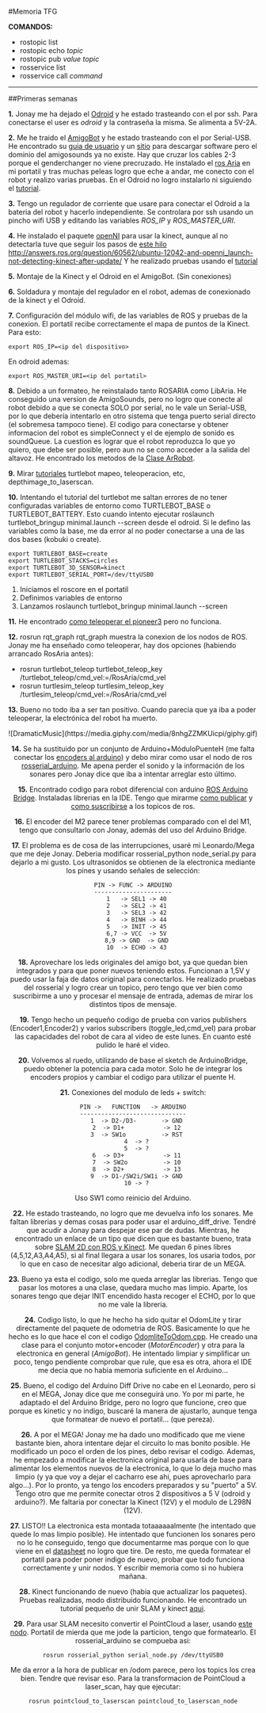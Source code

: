 #Memoria TFG   

**COMANDOS:**

* rostopic list
* rostopic echo *topic*
* rostopic pub *value* *topic*
* rosservice list
* rosservice call *command*

-----------------

##Primeras semanas

**1.** Jonay me ha dejado el [Odroid][odroid] y he estado trasteando con el por ssh. Para conectarse el user es *odroid* y la contraseña la misma. Se alimenta a 5V-2A.

**2.** Me he traido el [AmigoBot][amigobot] y he estado trasteando con el por Serial-USB. He encontrado su [guia de usuario][amigobotuserguide] y un [sitio][amigobotsoftware] para descargar software pero el dominio del amigosounds ya no existe. Hay que cruzar los cables 2-3 porque el genderchanger no viene precruzado. He instalado el [ros Aria][rosaria] en mi portatil y tras muchas peleas logro que eche a andar, me conecto con el robot y realizo varias pruebas. En el Odroid no logro instalarlo ni siguiendo el [tutorial][tutorialrosaria].

**3.** Tengo un regulador de corriente que usare para conectar el Odroid a la bateria del robot y hacerlo independiente. Se controlara por ssh usando un pincho wifi USB y editando las variables *ROS_IP* y *ROS_MASTER_URI*.

**4.** He instalado el paquete [openNI][openni] para usar la kinect, aunque al no detectarla tuve que seguir los pasos de [este hilo][KinectNotDetected] http://answers.ros.org/question/60562/ubuntu-12042-and-openni_launch-not-detecting-kinect-after-update/ Y he realizado pruebas usando el [tutorial][tutorialopenni]

**5.** Montaje de la Kinect y el Odroid en el AmigoBot. (Sin conexiones)

**6.** Soldadura y montaje del regulador en el robot, ademas de conexionado de la kinect y el Odroid.

**7.** Configuración del módulo wifi, de las variables de ROS y pruebas de la conexion. El portatil recibe correctamente el mapa de puntos de la Kinect. Para esto:

    export ROS_IP=<ip del dispositivo>

En odroid ademas:

    export ROS_MASTER_URI=<ip del portatil>

**8.** Debido a un formateo, he reinstalado tanto ROSARIA como LibAria. He conseguido una version de AmigoSounds, pero no logro que conecte al robot debido a que se conecta SOLO por serial, no le vale un Serial-USB, por lo que debería intentarlo en otro sistema que tenga puerto serial directo (el sobremesa tampoco tiene). El codigo para conectarse y obtener informacion del robot es simpleConnect y el de ejemplo de sonido es soundQueue. La cuestion es lograr que el robot reproduzca lo que yo quiero, que debe ser posible, pero aun no se como acceder a la salida del altavoz. He encontrado los metodos de la [Clase ArRobot][documentacionArRobot].

**9.** Mirar [tutoriales][turtlebotTutorials] turtlebot mapeo, teleoperacion, etc, depthimage_to_laserscan.

**10.** Intentando el tutorial del turtlebot me saltan errores de no tener configuradas variables de entorno como TURTLEBOT_BASE o TURTLEBOT_BATTERY. Esto cuando intento ejecutar roslaunch turtlebot_bringup minimal.launch --screen desde el odroid. Si le defino las variables como la base, me da error al no poder conectarse a una de las dos bases (kobuki o create).

    export TURTLEBOT_BASE=create
    export TURTLEBOT_STACKS=circles
    export TURTLEBOT_3D_SENSOR=kinect
    export TURTLEBOT_SERIAL_PORT=/dev/ttyUSB0


  1. Iniciamos el roscore en el portatil
  2. Definimos variables de entorno
  3. Lanzamos roslaunch turtlebot_bringup minimal.launch --screen

**11.** He encontrado [como teleoperar el pioneer3][pioneer3teleop] pero no funciona.

**12.** rosrun rqt_graph rqt_graph muestra la conexion de los nodos de ROS. Jonay me ha enseñado como teleoperar, hay dos opciones (habiendo arrancado RosAria antes):

  * rosrun turtlebot_teleop turtlebot_teleop_key /turtlebot_teleop/cmd_vel:=/RosAria/cmd_vel
  * rosrun turtlesim_teleop turtlesim_teleop_key /turtlesim_teleop/cmd_vel:=/RosAria/cmd_vel

**13.** Bueno no todo iba a ser tan positivo. Cuando parecía que ya iba a poder teleoperar, la electrónica del robot ha muerto.

<center>![DramaticMusic](https://media.giphy.com/media/8nhgZZMKUicpi/giphy.gif)

**14.** Se ha sustituido por un conjunto de Arduino+MóduloPuenteH (me falta conectar los [encoders al arduino][encodersarduino]) y debo mirar como usar el nodo de ros [rosserial_arduino][rosserialarduino]. Me apena perder el sonido y la información de los sonares pero Jonay dice que iba a intentar arreglar esto último.

**15.** Encontrado codigo para robot diferencial con arduino [ROS Arduino Bridge][rosarduinobridge]. Instaladas librerias en la IDE. Tengo que mirarme [como publicar][arduinoserialpublish] y [como suscribirse][arduinoserialsub] a los topicos de ros.

**16.** El encoder del M2 parece tener problemas comparado con el del M1, tengo que consultarlo con Jonay, además del uso del Arduino Bridge.

**17.** El problema es de cosa de las interrupciones, usaré mi Leonardo/Mega que me deje Jonay. Deberia modificar rosserial_python node_serial.py para dejarlo a mi gusto. Los ultrasonidos se obtienen de la electronica mediante los pines y usando señales de selección:

    PIN -> FUNC -> ARDUINO
    ----------------------
      1   -> SEL1 -> 40
      2   -> SEL2 -> 41
      3   -> SEL3 -> 42
      4   -> BINH -> 44
      5   -> INIT -> 45
      6,7 -> VCC  -> 5V
      8,9 -> GND  -> GND
      10  -> ECHO -> 43

**18.** Aprovechare los leds originales del amigo bot, ya que quedan bien integrados y para que poner nuevos teniendo estos. Funcionan a 1,5V y puedo usar la faja de datos original para conectarlos. He realizado pruebas del rosserial y logro crear un topico, pero tengo que ver bien como suscribirme a uno y procesar el mensaje de entrada, ademas de mirar los distintos tipos de mensaje.

**19.** Tengo hecho un pequeño codigo de prueba con varios publishers (Encoder1,Encoder2) y varios subscribers (toggle_led,cmd_vel) para probar las capacidades del robot de cara al video de este lunes. En cuanto esté pulido le haré el video.

**20.** Volvemos al ruedo, utilizando de base el sketch de ArduinoBridge, puedo obtener la potencia para cada motor. Solo he de integrar los encoders propios y cambiar el codigo para utilizar el puente H.

**21.** Conexiones del modulo de leds + switch:

    PIN ->   FUNCTION   -> ARDUINO
    ------------------------------
      1  -> D2-/D3-       -> GND
      2  -> D1+           -> 12
      3  -> SW1o          -> RST
      4  -> ?
      5  -> ?
      6  -> D3+           -> 11
      7  -> SW2o          -> 10
      8  -> D2+           -> 13
      9  -> D1-/SW2i/SW1i -> GND
      10 -> ?

Uso SW1 como reinicio del Arduino.

**22.** He estado trasteando, no logro que me devuelva info los sonares. Me faltan librerias y demas cosas para poder usar el arduino_diff_drive. Tendré que acudir a Jonay para despejar ese par de dudas. Mientras, he encontrado un enlace de un tipo que dicen que es bastante bueno, trata sobre [SLAM 2D con ROS y Kinect][2dSlamKinect]. Me quedan 6 pines libres (4,5,12,A3,A4,A5), si al final llegara a usar los sonares, los usaria todos, por lo que en caso de necesitar algo adicional, deberia tirar de un MEGA.

**23.** Bueno ya esta el codigo, solo me queda arreglar las librerias. Tengo que pasar los motores a una clase, quedara mucho mas limpio. Aparte, los sonares tengo que dejar INIT encendido hasta recoger el ECHO, por lo que no me vale la libreria.

**24.** Codigo listo, lo que he hecho ha sido quitar el OdomLite y tirar directamente del paquete de odometria de ROS. Basicamente lo que he hecho es lo que hace el con el codigo [OdomliteToOdom.cpp](https://github.com/SimonBirrell/ros_arduino_diff_drive/blob/master/src/odomlite_to_odom.cpp). He creado una clase para el conjunto motor+encoder (*MotorEncoder*) y otra para la electronica en general (*AmigoBot*). He intentado limpiar y simplificar un poco,
tengo pendiente comprobar que rule, que esa es otra, ahora el IDE me decia que no habia
memoria suficiente en el Arduino...

**25.** Bueno, el codigo del Arduino Diff Drive no cabe en el Leonardo, pero si en el MEGA, Jonay dice que me conseguirá uno. Yo por mi parte, he adaptado el del Arduino Bridge, pero no logro que funcione, creo que porque es kinetic y no indigo, buscaré la manera de ajustarlo, aunque tenga que formatear de nuevo el portatil... (que pereza).

**26.** A por el MEGA! Jonay me ha dado uno modificado que me viene bastante bien, ahora intentare dejar el circuito lo mas bonito posible. He modificado un poco el orden de los pines, debo revisar el codigo. Ademas, he empezado a modificar la electronica original para usarla de base para alimentar los elementos nuevos de la electronica, lo que lo deja mucho mas limpio (y ya que voy a dejar el cacharro ese ahi, pues aprovecharlo para algo...). Por lo pronto, ya tengo los encoders preparados y su "puerto" a 5V. Tengo otro que me permite conectar otros 2 dispositivos a 5 V (odroid y arduino?). Me faltaria por conectar la Kinect (12V) y el modulo de L298N (12V).

**27.** LISTO!! La electronica esta montada totaaaaaalmente (he intentado que quede lo mas limpio posible). He intentado que funcionen los sonares pero no lo he conseguido, tengo que documentarme mas porque con lo que viene en el [datasheet][TL851-datasheet] no logro que tire. De resto, me queda formatear el portatil para poder poner indigo de nuevo, probar que todo funciona correctamente y unir nodos. Y escribir memoria como si no hubiera mañana.

**28.** Kinect funcionando de nuevo (habia que actualizar los paquetes). Pruebas realizadas, modo distribuido funcionando. He encontrado un tutorial pequeño de unir SLAM y kinect [aqui][ArdRos].

**29.** Para usar SLAM necesito convertir el PointCloud a laser, usando [este nodo][PointCloudToLaserScan]. Portatil de mierda que me jode la particion, tengo que formatearlo. El rosserial_arduino se compueba asi:

    rosrun rosserial_python serial_node.py /dev/ttyUSB0

Me da error a la hora de publicar en /odom parece, pero los topics los crea bien. Tendre que revisar eso. Para la transformacion de PointCloud a laser_scan, hay que ejecutar:

    rosrun pointcloud_to_laserscan pointcloud_to_laserscan_node



[pioneer3teleop]:http://answers.ros.org/question/92151/how-to-teleop-pioneer3/
[odroid]: http://www.hardkernel.com/main/products/prdt_info.php?g_code=G138745696275
[amigobot]: http://www.mobilerobots.com/ResearchRobots/AmigoBot.aspx
[amigobotuserguide]: http://robots.mobilerobots.com/amigobot/amigofree/AmigoGuide.pdf
[amigobotsoftware]: http://robots.mobilerobots.com/amigobot/originalAmigos.html
[rosaria]: http://wiki.ros.org/ROSARIA
[tutorialrosaria]: http://wiki.ros.org/ROSARIA/Tutorials/How%20to%20use%20ROSARIA
[openni]: http://wiki.ros.org/openni_camera
[KinectNotDetected]: http://answers.ros.org/question/60562/ubuntu-12042-and-openni_launch-not-detecting-kinect-after-update/
[tutorialopenni]: http://wiki.ros.org/openni_launch/Tutorials/QuickStart
[documentacionArRobot]: http://www.eecs.yorku.ca/course_archive/2009-10/W/4421/doc/pioneer/aria/classArRobot.html
[turtlebotTutorials]: http://wiki.ros.org/turtlebot/Tutorials
[moduloPuenteH]: http://electronilab.co/tutoriales/tutorial-de-uso-driver-dual-l298n-para-motores-dc-y-paso-a-paso-con-arduino/
[encodersarduino]: http://playground.arduino.cc/Main/RotaryEncoders
[rosserialarduino]: http://wiki.ros.org/rosserial_arduino
[rosarduinobridge]: https://github.com/hbrobotics/ros_arduino_bridge/tree/indigo-devel
[arduinoserialpublish]: http://wiki.ros.org/rosserial_arduino/Tutorials/Hello%20World
[arduinoserialsub]: http://wiki.ros.org/rosserial_arduino/Tutorials/Blink
[2dSlamKinect]: http://www.hessmer.org/blog/2011/04/10/2d-slam-with-ros-and-kinect/
[TL851-datasheet]: http://www.ti.com/lit/ds/symlink/tl851.pdf
[ArdRos]: http://www.hessmer.org/blog/2011/04/10/2d-slam-with-ros-and-kinect/
[PointCloudToLaserScan]: http://wiki.ros.org/pointcloud_to_laserscan
